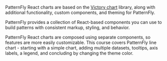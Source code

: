 PatternFly React charts are based on the [Victory chart](https://formidable.com/open-source/victory/docs/victory-chart/) library, along with additional functionality, custom components, and theming for PatternFly. 

PatternFly provides a collection of React-based components you can use to build patterns with consistent markup, styling, and behavior. 

PatternFly React charts are composed using separate components, so features are more easily customizable.  This course covers PatternFly line chart - starting with a simple chart, adding multiple datasets, tooltips, axis labels, a legend, and concluding by changing the theme color.


